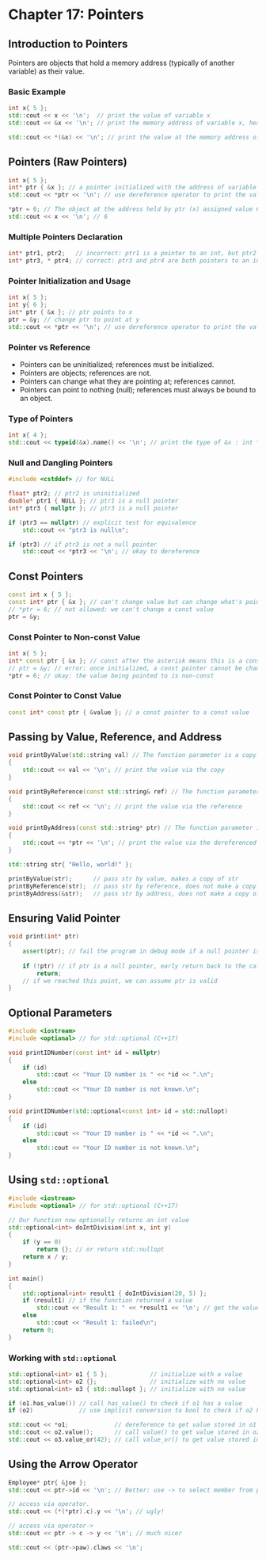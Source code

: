 # Chapter 17: Pointers

## Introduction to Pointers

Pointers are objects that hold a memory address (typically of another variable) as their value.

### Basic Example

```cpp
int x{ 5 };
std::cout << x << '\n';  // print the value of variable x
std::cout << &x << '\n'; // print the memory address of variable x, hexadecimal values

std::cout << *(&x) << '\n'; // print the value at the memory address of variable x (parentheses not required, but make it easier to read)
```

## Pointers (Raw Pointers)

```cpp
int x{ 5 };
int* ptr { &x }; // a pointer initialized with the address of variable x
std::cout << *ptr << '\n'; // use dereference operator to print the value at the address that ptr is holding

*ptr = 6; // The object at the address held by ptr (x) assigned value 6
std::cout << x << '\n'; // 6
```

### Multiple Pointers Declaration

```cpp
int* ptr1, ptr2;   // incorrect: ptr1 is a pointer to an int, but ptr2 is just a plain int!
int* ptr3, * ptr4; // correct: ptr3 and ptr4 are both pointers to an int
```

### Pointer Initialization and Usage

```cpp
int x{ 5 };
int y{ 6 };
int* ptr { &x }; // ptr points to x
ptr = &y; // change ptr to point at y
std::cout << *ptr << '\n'; // use dereference operator to print the value at the address that ptr is holding (which is y's address)
```

### Pointer vs Reference

- Pointers can be uninitialized; references must be initialized.
- Pointers are objects; references are not.
- Pointers can change what they are pointing at; references cannot.
- Pointers can point to nothing (null); references must always be bound to an object.

### Type of Pointers

```cpp
int x{ 4 };
std::cout << typeid(&x).name() << '\n'; // print the type of &x : int *
```

### Null and Dangling Pointers

```cpp
#include <cstddef> // for NULL

float* ptr2; // ptr2 is uninitialized
double* ptr1 { NULL }; // ptr1 is a null pointer
int* ptr3 { nullptr }; // ptr3 is a null pointer

if (ptr3 == nullptr) // explicit test for equivalence
    std::cout << "ptr3 is null\n";

if (ptr3) // if ptr3 is not a null pointer
    std::cout << *ptr3 << '\n'; // okay to dereference
```

## Const Pointers

```cpp
const int x { 5 };
const int* ptr { &x }; // can't change value but can change what's pointing at
// *ptr = 6; // not allowed: we can't change a const value
ptr = &y;
```

### Const Pointer to Non-const Value

```cpp
int x{ 5 };
int* const ptr { &x }; // const after the asterisk means this is a const pointer
// ptr = &y; // error: once initialized, a const pointer cannot be changed.
*ptr = 6; // okay: the value being pointed to is non-const
```

### Const Pointer to Const Value

```cpp
const int* const ptr { &value }; // a const pointer to a const value
```

## Passing by Value, Reference, and Address

```cpp
void printByValue(std::string val) // The function parameter is a copy of str
{
    std::cout << val << '\n'; // print the value via the copy
}

void printByReference(const std::string& ref) // The function parameter is a reference that binds to str
{
    std::cout << ref << '\n'; // print the value via the reference
}

void printByAddress(const std::string* ptr) // The function parameter is a pointer that holds the address of str
{
    std::cout << *ptr << '\n'; // print the value via the dereferenced pointer
}

std::string str{ "Hello, world!" };

printByValue(str);      // pass str by value, makes a copy of str
printByReference(str);  // pass str by reference, does not make a copy of str
printByAddress(&str);   // pass str by address, does not make a copy of str
```

## Ensuring Valid Pointer

```cpp
void print(int* ptr)
{
    assert(ptr); // fail the program in debug mode if a null pointer is passed (since this should never happen)
    
    if (!ptr) // if ptr is a null pointer, early return back to the caller
        return;
    // if we reached this point, we can assume ptr is valid
}
```

## Optional Parameters

```cpp
#include <iostream>
#include <optional> // for std::optional (C++17)

void printIDNumber(const int* id = nullptr)
{
    if (id)
        std::cout << "Your ID number is " << *id << ".\n";
    else
        std::cout << "Your ID number is not known.\n";
}

void printIDNumber(std::optional<const int> id = std::nullopt)
{
    if (id)
        std::cout << "Your ID number is " << *id << ".\n";
    else
        std::cout << "Your ID number is not known.\n";
}
```

## Using `std::optional`

```cpp
#include <iostream>
#include <optional> // for std::optional (C++17)

// Our function now optionally returns an int value
std::optional<int> doIntDivision(int x, int y)
{
    if (y == 0)
        return {}; // or return std::nullopt
    return x / y;
}

int main()
{
    std::optional<int> result1 { doIntDivision(20, 5) };
    if (result1) // if the function returned a value
        std::cout << "Result 1: " << *result1 << '\n'; // get the value
    else
        std::cout << "Result 1: failed\n";
    return 0; 
}
```

### Working with `std::optional`

```cpp
std::optional<int> o1 { 5 };            // initialize with a value
std::optional<int> o2 {};               // initialize with no value
std::optional<int> o3 { std::nullopt }; // initialize with no value

if (o1.has_value()) // call has_value() to check if o1 has a value
if (o2)             // use implicit conversion to bool to check if o2 has a value

std::cout << *o1;             // dereference to get value stored in o1 (undefined behavior if o1 does not have a value)
std::cout << o2.value();      // call value() to get value stored in o2 (throws std::bad_optional_access exception if o2 does not have a value)
std::cout << o3.value_or(42); // call value_or() to get value stored in o3 (or value `42` if o3 doesn't have a value)
```

## Using the Arrow Operator

```cpp
Employee* ptr{ &joe };
std::cout << ptr->id << '\n'; // Better: use -> to select member from pointer to object

// access via operator.
std::cout << (*(*ptr).c).y << '\n'; // ugly!

// access via operator->
std::cout << ptr -> c -> y << '\n'; // much nicer

std::cout << (ptr->paw).claws << '\n';
```
